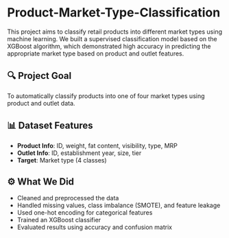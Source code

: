 # Product-Market-Type-Classification
This project aims to classify retail products into different market types using machine learning. We built a supervised classification model based on the XGBoost algorithm, which demonstrated high accuracy in predicting the appropriate market type based on product and outlet features.

## 🔍 Project Goal
To automatically classify products into one of four market types using product and outlet data.

## 📊 Dataset Features
- **Product Info**: ID, weight, fat content, visibility, type, MRP
- **Outlet Info**: ID, establishment year, size, tier
- **Target**: Market type (4 classes)

## ⚙️ What We Did
- Cleaned and preprocessed the data
- Handled missing values, class imbalance (SMOTE), and feature leakage
- Used one-hot encoding for categorical features
- Trained an XGBoost classifier
- Evaluated results using accuracy and confusion matrix


